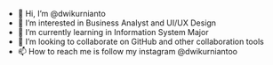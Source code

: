 - 👋 Hi, I’m @dwikurnianto
- 👀 I’m interested in Business Analyst and UI/UX Design
- 🌱 I’m currently learning in Information System Major
- 💞️ I’m looking to collaborate on GitHub and other collaboration tools
- 📫 How to reach me is follow my instagram @dwikurniantoo

<!---
dwikurnianto/dwikurnianto is a ✨ special ✨ repository because its `README.md` (this file) appears on your GitHub profile.
You can click the Preview link to take a look at your changes.
--->
